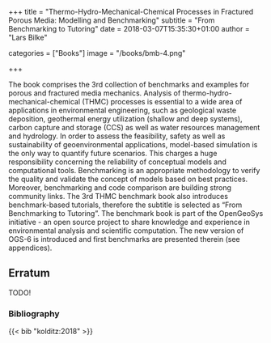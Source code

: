 +++
title = "Thermo-Hydro-Mechanical-Chemical Processes in Fractured Porous Media: Modelling and Benchmarking"
subtitle = "From Benchmarking to Tutoring"
date = 2018-03-07T15:35:30+01:00
author = "Lars Bilke"

categories = ["Books"]
image = "/books/bmb-4.png"

+++

The book comprises the 3rd  collection of benchmarks and examples for porous and fractured media mechanics. Analysis of thermo-hydro-mechanical-chemical (THMC) processes is essential to a wide area of applications in environmental engineering, such as geological waste deposition, geothermal energy utilization (shallow and deep systems), carbon capture and storage (CCS) as well as water resources management and hydrology. In order to assess the feasibility, safety as well as sustainability of geoenvironmental applications, model-based simulation is the only way to quantify future scenarios. This charges a huge responsibility concerning the reliability of conceptual models and computational tools. Benchmarking is an appropriate methodology to verify the quality and validate the concept of models based on best practices. Moreover, benchmarking and code comparison are building strong community links. The 3rd THMC benchmark book also introduces benchmark-based tutorials, therefore the subtitle is selected as “From Benchmarking to Tutoring”. The benchmark book is part of the OpenGeoSys initiative - an open source project to share knowledge and experience in environmental analysis and scientific computation. The new version of OGS-6 is introduced and first benchmarks are presented therein (see appendices).

## Erratum

TODO!

<div class='note clear-both'>

### <i class="far fa-book"></i> Bibliography

{{< bib "kolditz:2018" >}}
</div>

